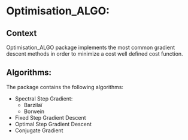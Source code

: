 # Optimisation_ALGO:
Context
----
Optimisation_ALGO package implements the most common gradient descent methods in order to minimize a cost well defined cost function.

Algorithms:
----
The package contains the following algorithms:
* Spectral Step Gradient:
  * Barzilaï
  * Borwein
* Fixed Step Gradient Descent 
* Optimal Step Gradient Descent
* Conjugate Gradient

